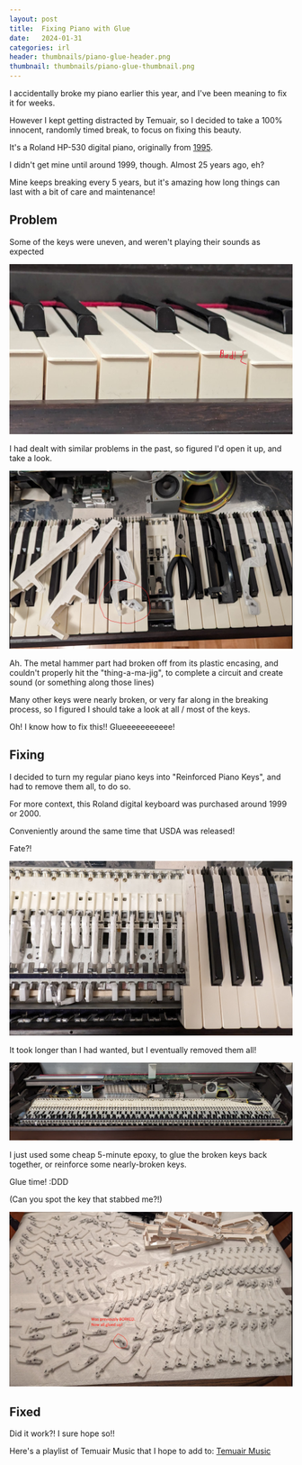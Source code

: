 ```yaml
---
layout: post
title:  Fixing Piano with Glue
date:   2024-01-31
categories: irl
header: thumbnails/piano-glue-header.png
thumbnail: thumbnails/piano-glue-thumbnail.png
---
```


I accidentally broke my piano earlier this year, and I've been meaning to fix it for weeks.

However I kept getting distracted by Temuair, so I decided to take a 100% innocent, randomly timed break, to focus on fixing this beauty.

It's a Roland HP-530 digital piano, originally from [1995](https://cdn.roland.com/assets/media/pdf/HP-530_330_OM.pdf).

I didn't get mine until around 1999, though. Almost 25 years ago, eh?

Mine keeps breaking every 5 years, but it's amazing how long things can last with a bit of care and maintenance!

## Problem

Some of the keys were uneven, and weren't playing their sounds as expected

![Uneven Keys](/assets/img/irl/piano-glue/uneven-keys.png)

I had dealt with similar problems in the past, so figured I'd open it up, and take a look.

![Broken Hammer](/assets/img/irl/piano-glue/broken-hammer.png)

Ah. The metal hammer part had broken off from its plastic encasing, and couldn't properly hit the "thing-a-ma-jig", to complete a circuit and create sound (or something along those lines)

Many other keys were nearly broken, or very far along in the breaking process, so I figured I should take a look at all / most of the keys.

Oh! I know how to fix this!! Glueeeeeeeeeee!

## Fixing

I decided to turn my regular piano keys into "Reinforced Piano Keys", and had to remove them all, to do so.

For more context, this Roland digital keyboard was purchased around 1999 or 2000.

Conveniently around the same time that USDA was released!

Fate?!

![Removing Keys](/assets/img/irl/piano-glue/most-keys-removed.png)

It took longer than I had wanted, but I eventually removed them all!

![All Keys Removed](/assets/img/irl/piano-glue/all-keys-removed.png)

I just used some cheap 5-minute epoxy, to glue the broken keys back together, or reinforce some nearly-broken keys.

Glue time! :DDD

(Can you spot the key that stabbed me?!)

![Glue Time](/assets/img/irl/piano-glue/glue-time.png)


## Fixed

Did it work?! I sure hope so!!

Here's a playlist of Temuair Music that I hope to add to: [Temuair Music](https://www.youtube.com/watch?v=8GWSxaos-ME&list=PL6LD2x2A2qLFEAd6xN69dE-YgEIrYOFZw)



